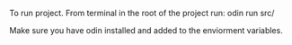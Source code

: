 To run project.
From terminal in the root of the project run: odin run src/

Make sure you have odin installed and added to the enviorment variables.
